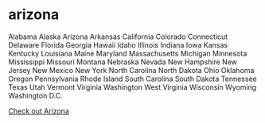# arizona
Alabama Alaska Arizona Arkansas California Colorado Connecticut Delaware Florida Georgia Hawaii 
Idaho Illinois Indiana Iowa Kansas Kentucky Louisiana Maine Maryland Massachusetts Michigan 
Minnesota Mississippi Missouri Montana Nebraska Nevada New Hampshire New Jersey New Mexico 
New York North Carolina North Dakota Ohio Oklahoma Oregon Pennsylvania Rhode Island South 
Carolina South Dakota Tennessee Texas Utah Vermont Virginia Washington West Virginia Wisconsin 
Wyoming Washington D.C.

[Check out Arizona](#arizona)
